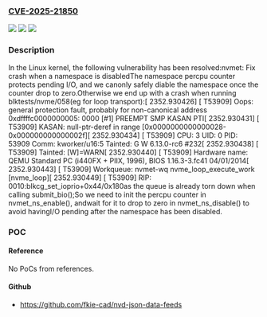 ### [CVE-2025-21850](https://cve.mitre.org/cgi-bin/cvename.cgi?name=CVE-2025-21850)
![](https://img.shields.io/static/v1?label=Product&message=Linux&color=blue)
![](https://img.shields.io/static/v1?label=Version&message=74d16965d7ac378d28ebd833ae6d6a097186a4ec%3C%20cc0607594f6813342b27c752c6fb6f6eb9980cb5%20&color=brighgreen)
![](https://img.shields.io/static/v1?label=Vulnerability&message=n%2Fa&color=brighgreen)

### Description

In the Linux kernel, the following vulnerability has been resolved:nvmet: Fix crash when a namespace is disabledThe namespace percpu counter protects pending I/O, and we canonly safely diable the namespace once the counter drop to zero.Otherwise we end up with a crash when running blktests/nvme/058(eg for loop transport):[ 2352.930426] [  T53909] Oops: general protection fault, probably for non-canonical address 0xdffffc0000000005: 0000 [#1] PREEMPT SMP KASAN PTI[ 2352.930431] [  T53909] KASAN: null-ptr-deref in range [0x0000000000000028-0x000000000000002f][ 2352.930434] [  T53909] CPU: 3 UID: 0 PID: 53909 Comm: kworker/u16:5 Tainted: G        W          6.13.0-rc6 #232[ 2352.930438] [  T53909] Tainted: [W]=WARN[ 2352.930440] [  T53909] Hardware name: QEMU Standard PC (i440FX + PIIX, 1996), BIOS 1.16.3-3.fc41 04/01/2014[ 2352.930443] [  T53909] Workqueue: nvmet-wq nvme_loop_execute_work [nvme_loop][ 2352.930449] [  T53909] RIP: 0010:blkcg_set_ioprio+0x44/0x180as the queue is already torn down when calling submit_bio();So we need to init the percpu counter in nvmet_ns_enable(), andwait for it to drop to zero in nvmet_ns_disable() to avoid havingI/O pending after the namespace has been disabled.

### POC

#### Reference
No PoCs from references.

#### Github
- https://github.com/fkie-cad/nvd-json-data-feeds

